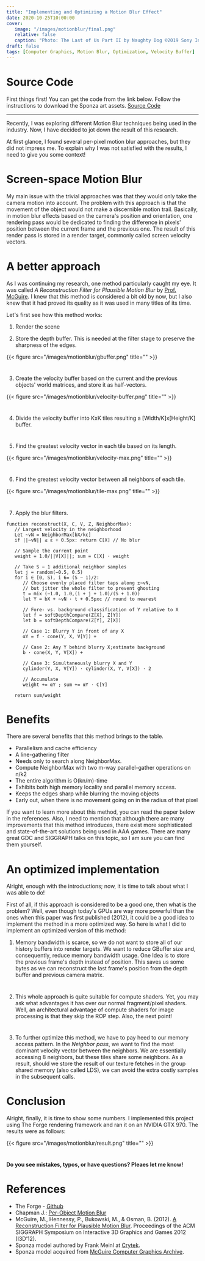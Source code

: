 ```yaml
---
title: "Implementing and Optimizing a Motion Blur Effect"
date: 2020-10-25T10:00:00
cover:
   image: "/images/motionblur/final.png"
   relative: false
   caption: "Photo: The Last of Us Part II by Naughty Dog ©2019 Sony Interactive Entertainment."
draft: false
tags: [Computer Graphics, Motion Blur, Optimization, Velocity Buffer]
---
```


# Source Code
First things first! You can get the code from the link below. Follow the instructions to download the Sponza art assets. 
[Source Code](https://github.com/AminAliari/motion-blur)

---

Recently, I was exploring different Motion Blur techniques being used in the industry. Now, I have decided to jot down the result of this research.

At first glance, I found several per-pixel motion blur approaches, but they did not impress me. To explain why I was not satisfied with the results, I need to give you some context!

# Screen-space Motion Blur
My main issue with the trivial approaches was that they would only take the camera motion into account. The problem with this approach is that the movement of the object would not make a discernible motion trail. Basically, in motion blur effects based on the camera's position and orientation, one rendering pass would be dedicated to finding the difference in pixels' position between the current frame and the previous one. The result of this render pass is stored in a render target, commonly called screen velocity vectors.

# A better approach
As I was continuing my research, one method particularly caught my eye. It was called *A Reconstruction Filter for Plausible Motion Blur* by [Prof. McGuire](https://casual-effects.com/research/McGuire2012Blur/index.html). I knew that this method is considered a bit old by now, but I also knew that it had proved its quality as it was used in many titles of its time.

Let's first see how this method works:

1. Render the scene

2. Store the depth buffer. This is needed at the filter stage to preserve the sharpness of the edges.

{{< figure src="/images/motionblur/gbuffer.png" title="" >}}

#

3. Create the velocity buffer based on the current and the previous objects' world matrices, and store it as half-vectors.

{{< figure src="/images/motionblur/velocity-buffer.png" title="" >}}

#

4. Divide the velocity buffer into KxK tiles resulting a [Width/K]x[Height/K] buffer.

#

5. Find the greatest velocity vector in each tile based on its length.

{{< figure src="/images/motionblur/velocity-max.png" title="" >}}

#

6. Find the greatest velocity vector between all neighbors of each tile.

{{< figure src="/images/motionblur/tile-max.png" title="" >}}

#

7. Apply the blur filters.

```
function reconstruct(X, C, V, Z, NeighborMax):
   // Largest velocity in the neighborhood
   Let ~vN = NeighborMax[bX/kc]   
   if ||~vN|| ≤ ε + 0.5px: return C[X] // No blur

   // Sample the current point
   weight = 1.0/||V[X]||; sum = C[X] · weight
   
   // Take S − 1 additional neighbor samples
   let j = random(−0.5, 0.5)
   for i ∈ [0, S), i 6= (S − 1)/2:
      // Choose evenly placed filter taps along ±~vN,
      // but jitter the whole filter to prevent ghosting
      t = mix (−1.0, 1.0,(i + j + 1.0)/(S + 1.0))
      let Y = bX + ~vN · t + 0.5pxc // round to nearest

      // Fore- vs. background classification of Y relative to X
      let f = softDepthCompare(Z[X], Z[Y])
      let b = softDepthCompare(Z[Y], Z[X])

      // Case 1: Blurry Y in front of any X
      αY = f · cone(Y, X, V[Y]) +

      // Case 2: Any Y behind blurry X;estimate background
      b · cone(X, Y, V[X]) +

      // Case 3: Simultaneously blurry X and Y
      cylinder(Y, X, V[Y]) · cylinder(X, Y, V[X]) · 2

      // Accumulate
      weight += αY ; sum += αY · C[Y]

   return sum/weight
```

# Benefits

There are several benefits that this method brings to the table.

- Parallelism and cache efficiency
- A line-gathering filter
- Needs only to search along NeighborMax.
- Compute NeighborMax with two m-way parallel-gather operations on n/k2
- The entire algorithm is O(kn/m)-time
- Exhibits both high memory locality and parallel memory access.
- Keeps the edges sharp while blurring the moving objects
- Early out, when there is no movement going on in the radius of that pixel

If you want to learn more about this method, you can read the paper below in the references. Also, I need to mention that although there are many improvements that this method introduces, there exist more sophisticated and state-of-the-art solutions being used in AAA games. There are many great GDC and SIGGRAPH talks on this topic, so I am sure you can find them yourself.

####

# An optimized implementation
Alright, enough with the introductions; now, it is time to talk about what I was able to do!

First of all, if this approach is considered to be a good one, then what is the problem? Well, even though today's GPUs are way more powerful than the ones when this paper was first published (2012), it could be a good idea to implement the method in a more optimized way.
So here is what I did to implement an optimized version of this method:

1. Memory bandwidth is scarce, so we do not want to store all of our history buffers into render targets. We want to reduce GBuffer size and, consequently, reduce memory bandwidth usage. One Idea is to store the previous frame's depth instead of position. This saves us some bytes as we can reconstruct the last frame's position from the depth buffer and previous camera matrix.

#

2. This whole approach is quite suitable for compute shaders. Yet, you may ask what advantages it has over our normal fragment/pixel shaders. Well, an architectural advantage of compute shaders for image processing is that they skip the ROP step. Also, the next point!

#

3. To further optimize this method, we have to pay heed to our memory access pattern. In the *Neighbor pass*, we want to find the most dominant velocity vector between the neighbors. We are essentially accessing 8 neighbors, but these tiles share some neighbors. As a result, should we store the result of our texture fetches in the group shared memory (also called LDS), we can avoid the extra costly samples in the subsequent calls.

# Conclusion
Alright, finally, it is time to show some numbers. I implemented this project using The Forge rendering framework and ran it on an NVIDIA GTX 970. The results were as follows:

{{< figure src="/images/motionblur/result.png" title="" >}}

#

**Do you see mistakes, typos, or have questions? Pleaes let me know!**

####

# References
- The Forge - [Github](https://github.com/ConfettiFX/The-Forge)
- Chapman J.: [Per-Object Motion Blur](http://john-chapman-graphics.blogspot.com/2013/01/per-object-motion-blur.html)
- McGuire, M., Hennessy, P., Bukowski, M., & Osman, B. (2012). [A Reconstruction Filter for Plausible Motion Blur](https://casual-effects.com/research/McGuire2012Blur/index.html). Proceedings of the ACM SIGGRAPH Symposium on Interactive 3D Graphics and Games 2012 (I3D’12).
- Sponza model authored by Frank Meinl at [Crytek](https://www.crytek.com).
- Sponza model acquired from [McGuire Computer Graphics Archive](https://casual-effects.com/data).
  
  